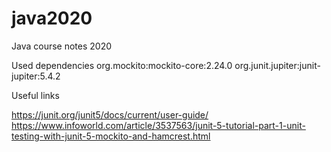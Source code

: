 # java2020
Java course notes 2020

Used dependencies
org.mockito:mockito-core:2.24.0
org.junit.jupiter:junit-jupiter:5.4.2

Useful links

https://junit.org/junit5/docs/current/user-guide/
https://www.infoworld.com/article/3537563/junit-5-tutorial-part-1-unit-testing-with-junit-5-mockito-and-hamcrest.html
